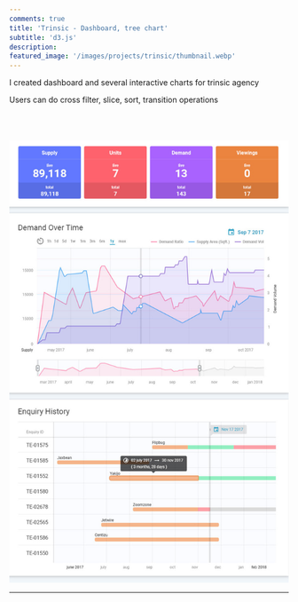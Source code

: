 ```yaml
---
comments: true
title: 'Trinsic - Dashboard, tree chart'
subtitle: 'd3.js'
description: 
featured_image: '/images/projects/trinsic/thumbnail.webp'
---
```






I created  dashboard and several interactive charts for  trinsic agency 

 Users can  do cross filter, slice,  sort, transition operations  

 <br><br><br>
![](/images/projects/trinsic/preview.jpg)
<!-- <iframe src="https://bumbeishvili.github.io/d3-niall-upwork/combined/dashboard" style="border:0px #ffffff none;" name="myiFrame" scrolling="no" frameborder="1" marginheight="0px" marginwidth="0px" height="3500px" width="100%" allowfullscreen></iframe> -->

---





